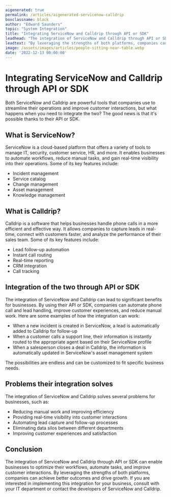 ```yaml
---
aigenerated: true
permalink: /articles/aigenerated-servicenow-calldrip
boxclassname: black
author: "Edward Saunders"
topic: "System Integration"
title: "Integrating ServiceNow and Calldrip through API or SDK"
leadhead: "The integration of ServiceNow and Calldrip through API or SDK can enable businesses to optimize their workflows, automate tasks, and improve customer interactions"
leadtext: "By leveraging the strengths of both platforms, companies can achieve better outcomes and drive growth. If you are interested in implementing this integration for your business, consult with your IT department or contact the developers of ServiceNow and Calldrip."
image: /assets/images/articles/people-sitting-near-table.webp
date: '2022-12-13 00:00:00'
---
```

<div class="arttext">	<h1>Integrating ServiceNow and Calldrip through API or SDK</h1>
	<p>Both ServiceNow and Calldrip are powerful tools that companies use to streamline their operations and improve customer interactions, but what happens when you need to integrate the two? The good news is that it's possible thanks to their API or SDK.</p>
	<h2>What is ServiceNow?</h2>
	<p>ServiceNow is a cloud-based platform that offers a variety of tools to manage IT, security, customer service, HR, and more. It enables businesses to automate workflows, reduce manual tasks, and gain real-time visibility into their operations. Some of its key features include:</p>
	<ul>
		<li>Incident management</li>
		<li>Service catalog</li>
		<li>Change management</li>
		<li>Asset management</li>
		<li>Knowledge management</li>
	</ul>
	<h2>What is Calldrip?</h2>
	<p>Calldrip is a software that helps businesses handle phone calls in a more efficient and effective way. It allows companies to capture leads in real-time, connect with customers faster, and analyze the performance of their sales team. Some of its key features include:</p>
	<ul>
		<li>Lead follow-up automation</li>
		<li>Instant call routing</li>
		<li>Real-time reporting</li>
		<li>CRM integration</li>
		<li>Call tracking</li>
	</ul>
	<h2>Integration of the two through API or SDK</h2>
	<p>The integration of ServiceNow and Calldrip can lead to significant benefits for businesses. By using their API or SDK, companies can automate phone call and lead handling, improve customer experiences, and reduce manual work. Here are some examples of how the integration can work:</p>
	<ul>
		<li>When a new incident is created in ServiceNow, a lead is automatically added to Calldrip for follow-up</li>
		<li>When a customer calls a support line, their information is instantly routed to the appropriate agent based on their ServiceNow profile</li>
		<li>When a salesperson closes a deal in Calldrip, the information is automatically updated in ServiceNow's asset management system</li>
	</ul>
	<p>The possibilities are endless and can be customized to fit specific business needs.</p>
	<h2>Problems their integration solves</h2>
	<p>The integration of ServiceNow and Calldrip solves several problems for businesses, such as:</p>
	<ul>
		<li>Reducing manual work and improving efficiency</li>
		<li>Providing real-time visibility into customer interactions</li>
		<li>Automating lead capture and follow-up processes</li>
		<li>Eliminating data silos between different departments</li>
		<li>Improving customer experiences and satisfaction</li>
	</ul>
	<h2>Conclusion</h2>
	<p>The integration of ServiceNow and Calldrip through API or SDK can enable businesses to optimize their workflows, automate tasks, and improve customer interactions. By leveraging the strengths of both platforms, companies can achieve better outcomes and drive growth. If you are interested in implementing this integration for your business, consult with your IT department or contact the developers of ServiceNow and Calldrip.</p>
</div>
